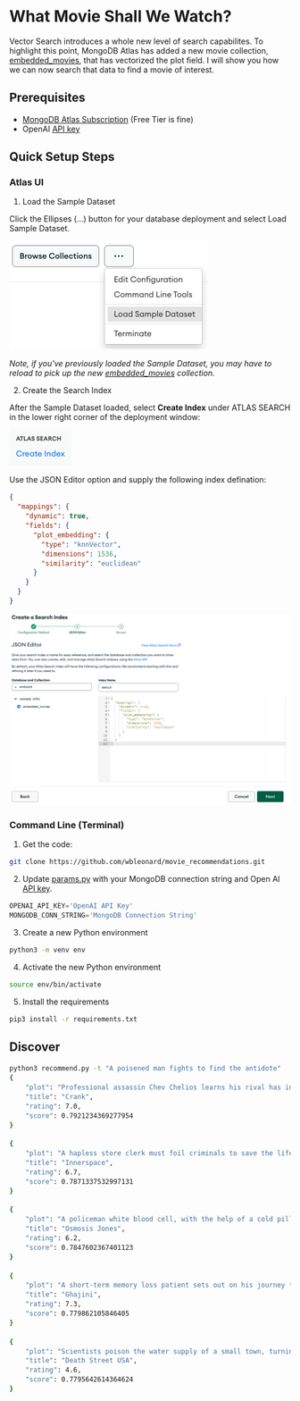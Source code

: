 # What Movie Shall We Watch?

Vector Search introduces a whole new level of search capabilites. To highlight this point, MongoDB Atlas has added a new movie collection, [embedded_movies](https://www.mongodb.com/docs/atlas/sample-data/sample-mflix/#sample_mflix.embedded_movies), that has vectorized the plot field.  I will show you how we can now search that data to find a movie of interest.

## Prerequisites
* [MongoDB Atlas Subscription](https://cloud.mongodb.com/) (Free Tier is fine)
* OpenAI [API key](https://platform.openai.com/account/api-keys)

## Quick Setup Steps

### Atlas UI
1. Load the Sample Dataset

Click the Ellipses (...) button for your database deployment and select Load Sample Dataset.

![](./images/load-sample-dataset.png)

_Note, if you've previously loaded the Sample Dataset, you may have to reload to pick up the new [embedded_movies](https://www.mongodb.com/docs/atlas/sample-data/sample-mflix/#sample_mflix.embedded_movies) collection._

2. Create the Search Index

After the Sample Dataset loaded, select **Create Index** under ATLAS SEARCH in the lower right corner of the deployment window:

![](./images/create-index.png)

Use the JSON Editor option and supply the following index defination: 

```json
{
  "mappings": {
    "dynamic": true,
    "fields": {
      "plot_embedding": {
        "type": "knnVector",
        "dimensions": 1536,
        "similarity": "euclidean"
      }
    }
  }
}
```

![](./images/create-index2.png)

### Command Line (Terminal)

1. Get the code:
```zsh
git clone https://github.com/wbleonard/movie_recommendations.git
```
2. Update [params.py](params.py) with your MongoDB connection string and Open AI [API key](https://platform.openai.com/account/api-keys).
```py
OPENAI_API_KEY='OpenAI API Key'
MONGODB_CONN_STRING='MongoDB Connection String'
```
3. Create a new Python environment
```zsh
python3 -m venv env
```
4. Activate the new Python environment
```zsh
source env/bin/activate
```
5. Install the requirements
```zsh
pip3 install -r requirements.txt
```
## Discover
```zsh
python3 recommend.py -t "A poisened man fights to find the antidote"                                                                         
{
    "plot": "Professional assassin Chev Chelios learns his rival has injected him with a poison that will kill him if his heart rate drops.",
    "title": "Crank",
    "rating": 7.0,
    "score": 0.7921234369277954
} 

{
    "plot": "A hapless store clerk must foil criminals to save the life of the man who, miniaturized in a secret experiment, was accidentally injected into him.",
    "title": "Innerspace",
    "rating": 6.7,
    "score": 0.7871337532997131
} 

{
    "plot": "A policeman white blood cell, with the help of a cold pill, must stop a deadly virus from destroying the human they live in, Frank.",
    "title": "Osmosis Jones",
    "rating": 6.2,
    "score": 0.7847602367401123
} 

{
    "plot": "A short-term memory loss patient sets out on his journey to avenge the death of his beloved girl.",
    "title": "Ghajini",
    "rating": 7.3,
    "score": 0.779862105846405
} 

{
    "plot": "Scientists poison the water supply of a small town, turning the residents into homicidal maniacs who kill each other and anybody who passes through.",
    "title": "Death Street USA",
    "rating": 4.6,
    "score": 0.7795642614364624
} 

```